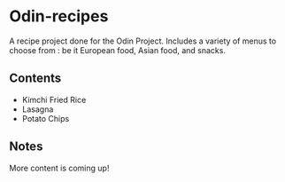 # Odin-recipes
A recipe project done for the Odin Project.
Includes a variety of menus to choose from : be it European food, Asian food, and snacks.
## Contents
- Kimchi Fried Rice
- Lasagna
- Potato Chips
## Notes
More content is coming up!